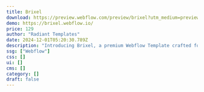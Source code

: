 ```yaml
---
title: Brixel
download: https://preview.webflow.com/preview/brixel?utm_medium=preview_link&utm_source=designer&utm_content=brixel&preview=9a87fc03b11ce130743b7b350e10ec51&workflow=preview
demo: https://brixel.webflow.io/
price: 129
author: "Radiant Templates"
date: 2024-12-01T05:20:30.789Z
description: "Introducing Brixel, a premium Webflow Template crafted for contemporary construction and architecture firms. Perfect for contractors seeking to launch a stunning website effortlessly, Brixel is your ultimate solution. Build a powerful onlin"
ssg: ["Webflow"]
css: []
ui: []
cms: []
category: []
draft: false
---
```

